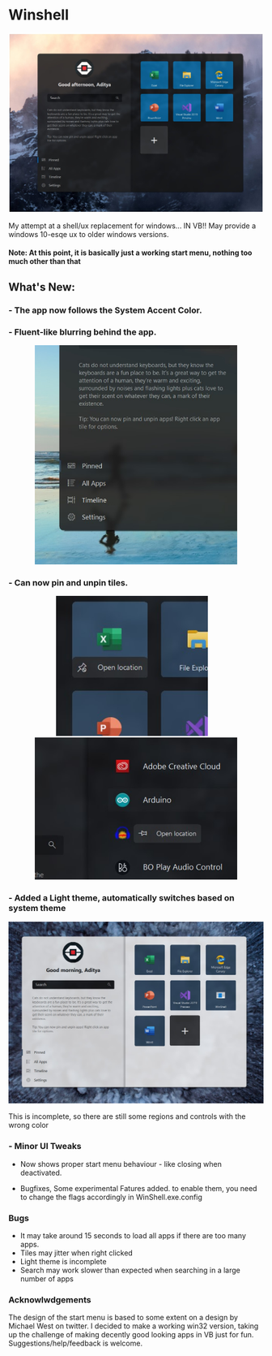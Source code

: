 # Winshell

<p align="center">
  <img src="WinShell/Resources/dark.jpg" width="900">
</p>

My attempt at a shell/ux replacement for windows... IN VB!!
May provide a windows 10-esqe ux to older windows versions.

#### Note: At this point, it is basically just a working start menu, nothing too much other than that

## What's New:

###  - The app now follows the System Accent Color.
###  - Fluent-like blurring behind the app.  
<p align="center">
  <img src="WinShell/Resources/blur.jpg" width="400">
</p>

###  - Can now pin and unpin tiles.
<p align="center">
  <img src="WinShell/Resources/menu.jpg" width="300"> &nbsp;&nbsp;&nbsp; <img src="WinShell/Resources/menu2.jpg" width="400">
</p>

###  - Added a Light theme, automatically switches based on system theme
<p align="center">
  <img src="WinShell/Resources/light.jpg" width="600">
</p>
This is incomplete, so there are still some regions and controls with the wrong color


###  - Minor UI Tweaks
 - Now shows proper start menu behaviour - like closing when deactivated.

 - Bugfixes, 
Some experimental Fatures added. to enable them, you need to change the flags accordingly in WinShell.exe.config

### Bugs
  - It may take around 15 seconds to load all apps if there are too many apps.
  - Tiles may jitter when right clicked
  - Light theme is incomplete
  - Search may work slower than expected when searching in a large number of apps

### Acknowlwdgements
 The design of the start menu is based to some extent on a design by Michael West on twitter. I decided to make a working win32 version,
 taking up the challenge of making decently good looking apps in VB just for fun. Suggestions/help/feedback is welcome.
